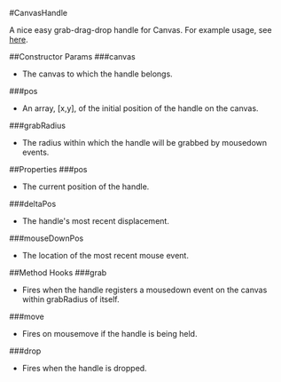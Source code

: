 #CanvasHandle

A nice easy grab-drag-drop handle for Canvas.
For example usage, see [here](http://novorobo.com/programming/javascript/utilities/13-03-23_canvas-handle.html).

##Constructor Params
###canvas
- The canvas to which the handle belongs.

###pos
- An array, [x,y], of the initial position of the handle on the canvas.

###grabRadius
- The radius within which the handle will be grabbed by mousedown events.

##Properties
###pos
- The current position of the handle.

###deltaPos
- The handle's most recent displacement.

###mouseDownPos
- The location of the most recent mouse event.

##Method Hooks
###grab
- Fires when the handle registers a mousedown event on the canvas within grabRadius of itself.

###move
- Fires on mousemove if the handle is being held.

###drop
- Fires when the handle is dropped.
